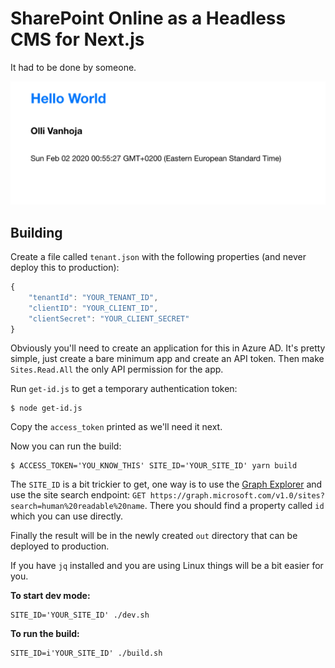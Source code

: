 SharePoint Online as a Headless CMS for Next.js
===============================================

It had to be done by someone.

![SPO CMS](/cms.png)

Building
--------

Create a file called `tenant.json` with the following properties
(and never deploy this to production):

```js
{
    "tenantId": "YOUR_TENANT_ID",
    "clientID": "YOUR_CLIENT_ID",
    "clientSecret": "YOUR_CLIENT_SECRET"
}
```

Obviously you'll need to create an application for this in Azure AD.  It's
pretty simple, just create a bare minimum app and create an API token.
Then make `Sites.Read.All` the only API permission for the app.

Run `get-id.js` to get a temporary authentication token:

```
$ node get-id.js
```

Copy the `access_token` printed as we'll need it next.

Now you can run the build:

```
$ ACCESS_TOKEN='YOU_KNOW_THIS' SITE_ID='YOUR_SITE_ID' yarn build
```

The `SITE_ID` is a bit trickier to get, one way is to use the
[Graph Explorer](https://developer.microsoft.com/en-us/graph/graph-explorer#)
and use the site search endpoint:
`GET https://graph.microsoft.com/v1.0/sites?search=human%20readable%20name`.
There you should find a property called `id` which you can use directly.

Finally the result will be in the newly created `out` directory that can be
deployed to production.

If you have `jq` installed and you are using Linux things will be a bit
easier for you.

**To start dev mode:**

```
SITE_ID='YOUR_SITE_ID' ./dev.sh
```

**To run the build:**

```
SITE_ID=i'YOUR_SITE_ID' ./build.sh
```
